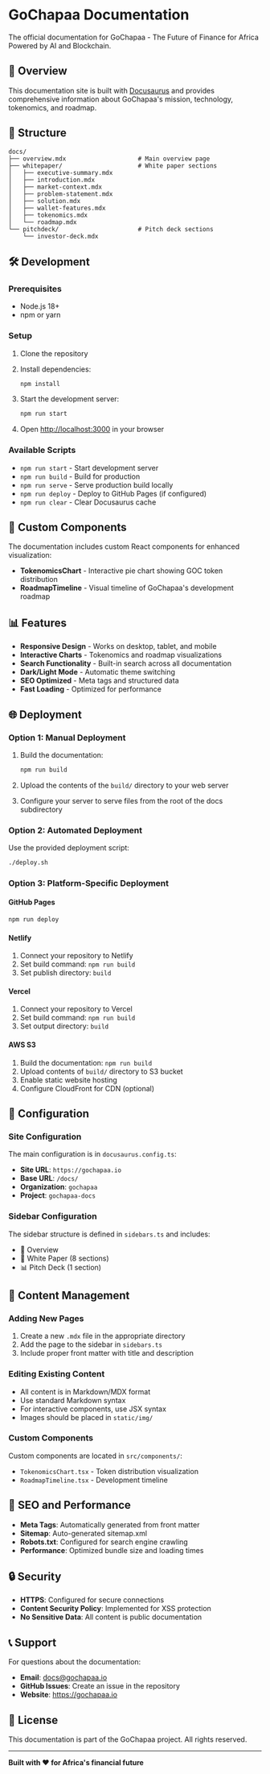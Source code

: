 # GoChapaa Documentation

The official documentation for GoChapaa - The Future of Finance for Africa Powered by AI and Blockchain.

## 🚀 Overview

This documentation site is built with [Docusaurus](https://docusaurus.io/) and provides comprehensive information about GoChapaa's mission, technology, tokenomics, and roadmap.

## 📁 Structure

```
docs/
├── overview.mdx                    # Main overview page
├── whitepaper/                     # White paper sections
│   ├── executive-summary.mdx
│   ├── introduction.mdx
│   ├── market-context.mdx
│   ├── problem-statement.mdx
│   ├── solution.mdx
│   ├── wallet-features.mdx
│   ├── tokenomics.mdx
│   └── roadmap.mdx
└── pitchdeck/                      # Pitch deck sections
    └── investor-deck.mdx
```

## 🛠️ Development

### Prerequisites

- Node.js 18+ 
- npm or yarn

### Setup

1. Clone the repository
2. Install dependencies:
   ```bash
   npm install
   ```

3. Start the development server:
   ```bash
   npm run start
   ```

4. Open [http://localhost:3000](http://localhost:3000) in your browser

### Available Scripts

- `npm run start` - Start development server
- `npm run build` - Build for production
- `npm run serve` - Serve production build locally
- `npm run deploy` - Deploy to GitHub Pages (if configured)
- `npm run clear` - Clear Docusaurus cache

## 🎨 Custom Components

The documentation includes custom React components for enhanced visualization:

- **TokenomicsChart** - Interactive pie chart showing GOC token distribution
- **RoadmapTimeline** - Visual timeline of GoChapaa's development roadmap

## 📊 Features

- **Responsive Design** - Works on desktop, tablet, and mobile
- **Interactive Charts** - Tokenomics and roadmap visualizations
- **Search Functionality** - Built-in search across all documentation
- **Dark/Light Mode** - Automatic theme switching
- **SEO Optimized** - Meta tags and structured data
- **Fast Loading** - Optimized for performance

## 🌐 Deployment

### Option 1: Manual Deployment

1. Build the documentation:
   ```bash
   npm run build
   ```

2. Upload the contents of the `build/` directory to your web server

3. Configure your server to serve files from the root of the docs subdirectory

### Option 2: Automated Deployment

Use the provided deployment script:
```bash
./deploy.sh
```

### Option 3: Platform-Specific Deployment

#### GitHub Pages
```bash
npm run deploy
```

#### Netlify
1. Connect your repository to Netlify
2. Set build command: `npm run build`
3. Set publish directory: `build`

#### Vercel
1. Connect your repository to Vercel
2. Set build command: `npm run build`
3. Set output directory: `build`

#### AWS S3
1. Build the documentation: `npm run build`
2. Upload contents of `build/` directory to S3 bucket
3. Enable static website hosting
4. Configure CloudFront for CDN (optional)

## 🔧 Configuration

### Site Configuration

The main configuration is in `docusaurus.config.ts`:

- **Site URL**: `https://gochapaa.io`
- **Base URL**: `/docs/`
- **Organization**: `gochapaa`
- **Project**: `gochapaa-docs`

### Sidebar Configuration

The sidebar structure is defined in `sidebars.ts` and includes:

- 🚀 Overview
- 📖 White Paper (8 sections)
- 📊 Pitch Deck (1 section)

## 📝 Content Management

### Adding New Pages

1. Create a new `.mdx` file in the appropriate directory
2. Add the page to the sidebar in `sidebars.ts`
3. Include proper front matter with title and description

### Editing Existing Content

- All content is in Markdown/MDX format
- Use standard Markdown syntax
- For interactive components, use JSX syntax
- Images should be placed in `static/img/`

### Custom Components

Custom components are located in `src/components/`:

- `TokenomicsChart.tsx` - Token distribution visualization
- `RoadmapTimeline.tsx` - Development timeline

## 🎯 SEO and Performance

- **Meta Tags**: Automatically generated from front matter
- **Sitemap**: Auto-generated sitemap.xml
- **Robots.txt**: Configured for search engine crawling
- **Performance**: Optimized bundle size and loading times

## 🔒 Security

- **HTTPS**: Configured for secure connections
- **Content Security Policy**: Implemented for XSS protection
- **No Sensitive Data**: All content is public documentation

## 📞 Support

For questions about the documentation:

- **Email**: docs@gochapaa.io
- **GitHub Issues**: Create an issue in the repository
- **Website**: https://gochapaa.io

## 📄 License

This documentation is part of the GoChapaa project. All rights reserved.

---

**Built with ❤️ for Africa's financial future**